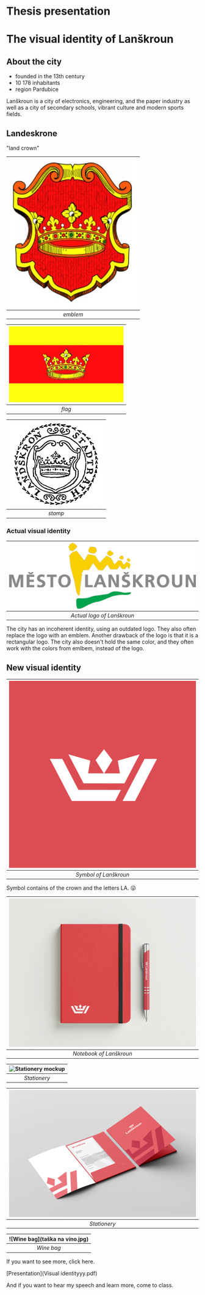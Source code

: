 # Thesis presentation

# The visual identity of Lanškroun

## About the city
- founded in the  13th century
- 10 178 inhabitants
- region Pardubice

Lanškroun is a city of electronics, engineering, and the paper industry as well as a city of secondary schools, vibrant culture and modern sports fields.

## Landeskrone
"land crown"


| ![emblem of Lanškroun](znak.jpg) |
|:--:|
| *emblem* |

| ![flag of Lanškroun](230928986-6fc6e5ed-549e-4762-a6e5-d1cbd7ab6e15.gif) |
|:--:|
| *flag* |

| ![historic stamp of Lanškroun](Image.gif) |
|:--:|
| *stamp* |

### Actual visual identity

| ![actual logo of Lanškroun](lanskroun.png) |
|:--:|
| *Actual logo of Lanškroun* |

The city has an incoherent identity, using an outdated logo. They also often replace the logo with an emblem. Another drawback of the logo is that it is a rectangular logo. The city also doesn't hold the same color, and they often work with the colors from emlbem, instead of the logo.

## New visual identity

| ![new symbol of Lanškroun](winsta_příspěvek4.jpg) |
|:--:|
| *Symbol of Lanškroun* |

Symbol contains of the crown and the letters LA. 😜

| ![notebook of Lanškroun](blok.jpg) |
|:--:|
| *Notebook of Lanškroun* |

| ![Stationery mockup](úřední_papíry.jpg) |
|:--:|
| *Stationery* |

| ![Stationery mockup](desky.jpg) |
|:--:|
| *Stationery* |

| ![Wine bag](taška na víno.jpg) |
|:--:|
| *Wine bag* |


If you want to see more, click here.

[Presentation](Visual identityyy.pdf)

And if you want to hear my speech and learn more, come to class.
